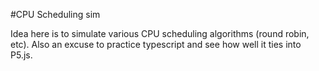 #CPU Scheduling sim

Idea here is to simulate various CPU scheduling algorithms (round robin, etc).
Also an excuse to practice typescript and see how well it ties into P5.js.